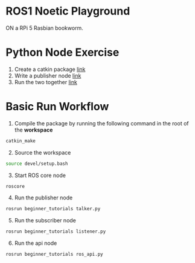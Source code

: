# ROS1 Noetic Playground

ON a RPi 5 Rasbian bookworm.

# Python Node Exercise

1. Create a catkin package [link](http://wiki.ros.org/ROS/Tutorials/CreatingPackage)
2. Write a publisher node [link](http://wiki.ros.org/ROS/Tutorials/WritingPublisherSubscriber%28python%29)
3. Run the two together [link](http://wiki.ros.org/ROS/Tutorials/ExaminingPublisherSubscriber)


# Basic Run Workflow

1. Compile the package by running the following command in the root of the **workspace**
```bash
catkin_make
``` 

2. Source the workspace
```bash
source devel/setup.bash
```

3. Start ROS core node
```bash
roscore
```

4. Run the publisher node
```bash
rosrun beginner_tutorials talker.py
```

5. Run the subscriber node
```bash
rosrun beginner_tutorials listener.py 
```

6. Run the api node
```bash
rosrun beginner_tutorials ros_api.py 
```
